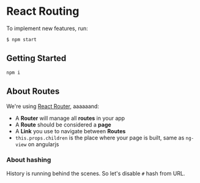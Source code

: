 # React Routing

To implement new features, run:

```
$ npm start
```

## Getting Started

`npm i`

## About Routes

We're using [React Router](https://github.com/ReactTraining/react-router), aaaaaand:

- A **Router** will manage all **routes** in your app
- A **Route** should be considered a **page**
- A **Link** you use to navigate between **Routes**
- `this.props.children` is the place where your page is built, same as `ng-view` on angularjs

### About hashing

History is running behind the scenes. So let's disable `#` hash from URL.
